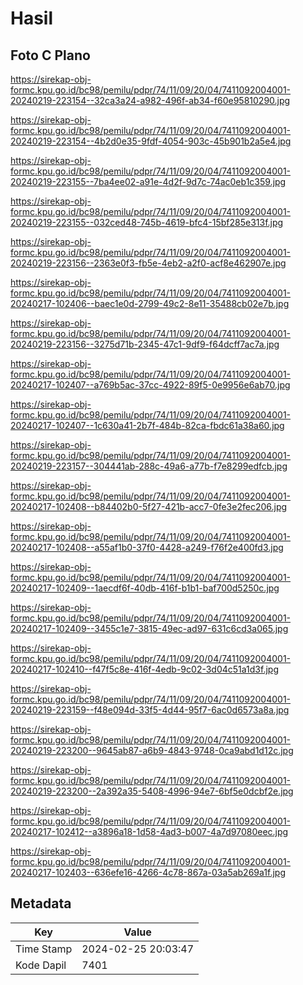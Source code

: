 # Hasil

## Foto C Plano

https://sirekap-obj-formc.kpu.go.id/bc98/pemilu/pdpr/74/11/09/20/04/7411092004001-20240219-223154--32ca3a24-a982-496f-ab34-f60e95810290.jpg

https://sirekap-obj-formc.kpu.go.id/bc98/pemilu/pdpr/74/11/09/20/04/7411092004001-20240219-223154--4b2d0e35-9fdf-4054-903c-45b901b2a5e4.jpg

https://sirekap-obj-formc.kpu.go.id/bc98/pemilu/pdpr/74/11/09/20/04/7411092004001-20240219-223155--7ba4ee02-a91e-4d2f-9d7c-74ac0eb1c359.jpg

https://sirekap-obj-formc.kpu.go.id/bc98/pemilu/pdpr/74/11/09/20/04/7411092004001-20240219-223155--032ced48-745b-4619-bfc4-15bf285e313f.jpg

https://sirekap-obj-formc.kpu.go.id/bc98/pemilu/pdpr/74/11/09/20/04/7411092004001-20240219-223156--2363e0f3-fb5e-4eb2-a2f0-acf8e462907e.jpg

https://sirekap-obj-formc.kpu.go.id/bc98/pemilu/pdpr/74/11/09/20/04/7411092004001-20240217-102406--baec1e0d-2799-49c2-8e11-35488cb02e7b.jpg

https://sirekap-obj-formc.kpu.go.id/bc98/pemilu/pdpr/74/11/09/20/04/7411092004001-20240219-223156--3275d71b-2345-47c1-9df9-f64dcff7ac7a.jpg

https://sirekap-obj-formc.kpu.go.id/bc98/pemilu/pdpr/74/11/09/20/04/7411092004001-20240217-102407--a769b5ac-37cc-4922-89f5-0e9956e6ab70.jpg

https://sirekap-obj-formc.kpu.go.id/bc98/pemilu/pdpr/74/11/09/20/04/7411092004001-20240217-102407--1c630a41-2b7f-484b-82ca-fbdc61a38a60.jpg

https://sirekap-obj-formc.kpu.go.id/bc98/pemilu/pdpr/74/11/09/20/04/7411092004001-20240219-223157--304441ab-288c-49a6-a77b-f7e8299edfcb.jpg

https://sirekap-obj-formc.kpu.go.id/bc98/pemilu/pdpr/74/11/09/20/04/7411092004001-20240217-102408--b84402b0-5f27-421b-acc7-0fe3e2fec206.jpg

https://sirekap-obj-formc.kpu.go.id/bc98/pemilu/pdpr/74/11/09/20/04/7411092004001-20240217-102408--a55af1b0-37f0-4428-a249-f76f2e400fd3.jpg

https://sirekap-obj-formc.kpu.go.id/bc98/pemilu/pdpr/74/11/09/20/04/7411092004001-20240217-102409--1aecdf6f-40db-416f-b1b1-baf700d5250c.jpg

https://sirekap-obj-formc.kpu.go.id/bc98/pemilu/pdpr/74/11/09/20/04/7411092004001-20240217-102409--3455c1e7-3815-49ec-ad97-631c6cd3a065.jpg

https://sirekap-obj-formc.kpu.go.id/bc98/pemilu/pdpr/74/11/09/20/04/7411092004001-20240217-102410--f47f5c8e-416f-4edb-9c02-3d04c51a1d3f.jpg

https://sirekap-obj-formc.kpu.go.id/bc98/pemilu/pdpr/74/11/09/20/04/7411092004001-20240219-223159--f48e094d-33f5-4d44-95f7-6ac0d6573a8a.jpg

https://sirekap-obj-formc.kpu.go.id/bc98/pemilu/pdpr/74/11/09/20/04/7411092004001-20240219-223200--9645ab87-a6b9-4843-9748-0ca9abd1d12c.jpg

https://sirekap-obj-formc.kpu.go.id/bc98/pemilu/pdpr/74/11/09/20/04/7411092004001-20240219-223200--2a392a35-5408-4996-94e7-6bf5e0dcbf2e.jpg

https://sirekap-obj-formc.kpu.go.id/bc98/pemilu/pdpr/74/11/09/20/04/7411092004001-20240217-102412--a3896a18-1d58-4ad3-b007-4a7d97080eec.jpg

https://sirekap-obj-formc.kpu.go.id/bc98/pemilu/pdpr/74/11/09/20/04/7411092004001-20240217-102403--636efe16-4266-4c78-867a-03a5ab269a1f.jpg


## Metadata

| Key        | Value               |
| ---------- | ------------------- |
| Time Stamp | 2024-02-25 20:03:47 |
| Kode Dapil | 7401                |



